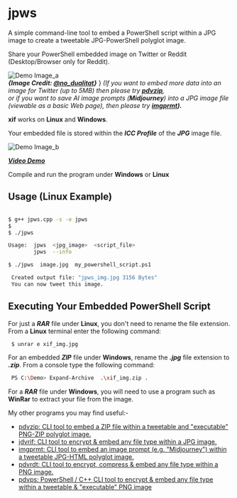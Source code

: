 # jpws

A simple command-line tool to embed a PowerShell script within a JPG image to create a tweetable JPG-PowerShell polyglot image.

Share your PowerShell embedded image on Twitter or Reddit (Desktop/Browser only for Reddit).

![Demo Image_a](https://github.com/CleasbyCode/jpws/blob/main/demo_image/fib.jpg)   
***{Image Credit: [@no_dualitat](https://twitter.com/no_dualitat/status/1701678793172082849)}***
}
*(If you want to embed more data into an image for Twitter (up to 5MB) then please try **[pdvzip](https://github.com/CleasbyCode/pdvzip)**,  
or if you want to save AI image prompts (***Midjourney***) into a JPG image file (viewable as a basic Web page), then please try **[imgprmt](https://github.com/CleasbyCode/imgprmt)).***

**xif** works on **Linux** and **Windows**.  

Your embedded file is stored within the ***ICC Profile*** of the ***JPG*** image file.  

![Demo Image_b](https://github.com/CleasbyCode/xif/blob/main/demo_image/icc_dem.png)  

[***Video Demo***](https://youtu.be/SIMZe5Ix5Y8)

Compile and run the program under **Windows** or **Linux**  

## Usage (Linux Example)

```bash

$ g++ jpws.cpp -s -o jpws
$
$ ./jpws

Usage:  jpws  <jpg_image>  <script_file>
        jpws  --info

$ ./jpws  image.jpg  my_powershell_script.ps1

 Created output file: "jpws_img.jpg 3156 Bytes"
 You can now tweet this image.

```
## Executing Your Embedded PowerShell Script

For just a ***RAR*** file under **Linux**, you don't need to rename the file extension. From a **Linux** terminal enter the following command:

```bash
 $ unrar e xif_img.jpg
```

For an embedded ***ZIP*** file under **Windows**, rename the ***.jpg*** file extension to ***.zip***. From a console type the following command:

```bash
 PS C:\Demo> Expand-Archive  .\xif_img.zip .
```
For a ***RAR*** file under **Windows**, you will need to use a program such as **WinRar** to extract your file from the image.

My other programs you may find useful:-  

* [pdvzip: CLI tool to embed a ZIP file within a tweetable and "executable" PNG-ZIP polyglot image.](https://github.com/CleasbyCode/pdvzip)
* [jdvrif: CLI tool to encrypt & embed any file type within a JPG image.](https://github.com/CleasbyCode/jdvrif)
* [imgprmt: CLI tool to embed an image prompt (e.g. "Midjourney") within a tweetable JPG-HTML polyglot image.](https://github.com/CleasbyCode/imgprmt)
* [pdvrdt: CLI tool to encrypt, compress & embed any file type within a PNG image.](https://github.com/CleasbyCode/pdvrdt)
* [pdvps: PowerShell / C++ CLI tool to encrypt & embed any file type within a tweetable & "executable" PNG image](https://github.com/CleasbyCode/pdvps)

##


